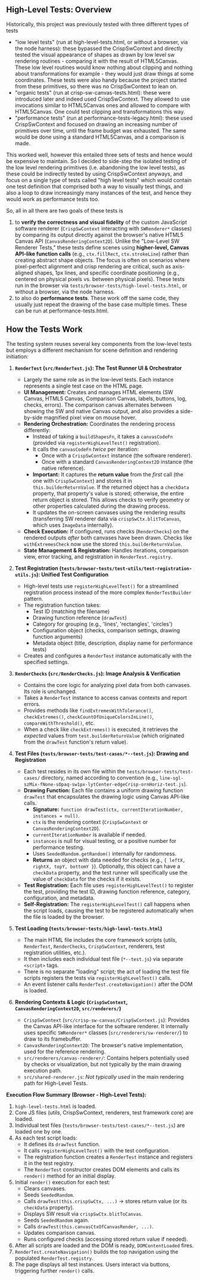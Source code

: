## High-Level Tests: Overview

Historically, this project was previously tested with three different types of tests

* "low level tests" (run at high-level-tests.html, or without a browser, via the node harness): these bypassed the CrispSwContext and directly tested the visual appearance of shapes as drawn by low level sw rendering routines - comparing it with the result of HTML5Canvas. These low level routines would know nothing about clipping and nothing about transformations for example - they would just draw things at some coordinates. These tests were also handy because the project started from these primitives, so there was no CrispSwContext to lean on.
* "organic tests" (run at crisp-sw-canvas-tests.html): these were introduced later and indeed used CrispSwContext. They allowed to use invocations similar to HTML5Canvas ones and allowed to compare with HTML5Canvas. One could test clipping and transformations this way.
* "performance tests" (run at performance-tests-legacy.html): these used CrispSwContext and focused on drawing an increasing number of primitives over time, until the frame budget was exhausted. The same would be done using a standard HTML5Canvas, and a comparison is made.

This worked well, however this entailed three sets of tests and hence would be expensive to maintain. So I decided to side-step the isolated testing of the low level rendering primitives (i.e. abandoning the low level tests), as these could be indirectly tested by using CrispSwContext anyways, and focus on a single type of tests called "high level tests" which would contain one test definition that comprised both a way to visually test things, and also a loop to draw increasingly many instances of the test, and hence they would work as performance tests too.

So, all in all there are two goals of these tests is

1. to **verify the correctness and visual fidelity** of the custom JavaScript software renderer (`CrispSwContext` interacting with `SWRenderer*` classes) by comparing its output directly against the browser's native HTML5 Canvas API (`CanvasRenderingContext2D`). Unlike the "Low-Level SW Renderer Tests," these tests define scenes using **higher-level, Canvas API-like function calls** (e.g., `ctx.fillRect`, `ctx.strokeLine`) rather than creating abstract shape objects.
   The focus is often on scenarios where pixel-perfect alignment and crisp rendering are critical, such as axis-aligned shapes, 1px lines, and specific coordinate positioning (e.g., centered on physical pixels vs. between physical pixels).
   These tests run in the browser via `tests/browser-tests/high-level-tests.html`, or without a browser, via the node harness.
2. to also do **performance tests**. These work off the same code, they usually just repeat the drawing of the base case multiple times. These can be run at performance-tests.html.



## How the Tests Work

The testing system reuses several key components from the low-level tests but employs a different mechanism for scene definition and rendering initiation:

1.  **`RenderTest` (`src/RenderTest.js`): The Test Runner UI & Orchestrator**
    *   Largely the same role as in the low-level tests. Each instance represents a single test case on the HTML page.
    *   **UI Management:** Creates and manages HTML elements (SW Canvas, HTML5 Canvas, Comparison Canvas, labels, buttons, log, checks, errors). The comparison canvas alternates between showing the SW and native Canvas output, and also provides a side-by-side magnified pixel view on mouse hover.
    *   **Rendering Orchestration:** Coordinates the rendering process differently:
        *   Instead of taking a `buildShapesFn`, it takes a `canvasCodeFn` (provided via `registerHighLevelTest()` registration).
        *   It calls the `canvasCodeFn` *twice* per iteration:
            *   Once with a `CrispSwContext` instance (the software renderer).
            *   Once with a standard `CanvasRenderingContext2D` instance (the native reference).
        *   **Important:** It captures the **return value** from the *first* call (the one with `CrispSwContext`) and stores it in `this.builderReturnValue`. If the returned object has a `checkData` property, that property's value is stored; otherwise, the entire return object is stored. This allows checks to verify geometry or other properties calculated during the drawing process.
        *   It updates the on-screen canvases using the rendering results (transferring SW renderer data via `crispSwCtx.blitToCanvas`, which uses `ImageData` internally).
    *   **Check Execution:** If configured, runs checks (`RenderChecks`) on the rendered outputs *after* both canvases have been drawn. Checks like `withExtremesCheck` now use the stored `this.builderReturnValue`.
    *   **State Management & Registration:** Handles iterations, comparison view, error tracking, and registration in `RenderTest.registry`.

2.  **Test Registration (`tests/browser-tests/test-utils/test-registration-utils.js`): Unified Test Configuration**
    *   High-level tests use `registerHighLevelTest()` for a streamlined registration process instead of the more complex `RenderTestBuilder` pattern.
    *   The registration function takes:
        *   Test ID (matching the filename)
        *   Drawing function reference (`drawTest`)
        *   Category for grouping (e.g., 'lines', 'rectangles', 'circles')
        *   Configuration object (checks, comparison settings, drawing function arguments)
        *   Metadata object (title, description, display name for performance tests)
    *   Creates and configures a `RenderTest` instance automatically with the specified settings.

3.  **`RenderChecks` (`src/RenderChecks.js`): Image Analysis & Verification**
    *   Contains the core logic for analyzing pixel data from both canvases. Its role is unchanged.
    *   Takes a `RenderTest` instance to access canvas contexts and report errors.
    *   Provides methods like `findExtremesWithTolerance()`, `checkExtremes()`, `checkCountOfUniqueColorsInLine()`, `compareWithThreshold()`, etc.
    *   When a check like `checkExtremes()` is executed, it retrieves the *expected* values from `test.builderReturnValue` (which originated from the `drawTest` function's return value).

4.  **Test Files (`tests/browser-tests/test-cases/*--test.js`): Drawing and Registration**
    *   Each test resides in its own file within the `tests/browser-tests/test-cases/` directory, named according to convention (e.g., `line-sgl-szMix-fNone-sOpaq-sw1px-lytCenter-edgeCrisp-ornHoriz-test.js`).
    *   **Drawing Function:** Each file contains a uniform drawing function `drawTest` that encapsulates the drawing logic using Canvas API-like calls.
        *   **Signature:** `function drawTest(ctx, currentIterationNumber, instances = null)`.
        *   `ctx` is the rendering context (`CrispSwContext` or `CanvasRenderingContext2D`).
        *   `currentIterationNumber` is available if needed.
        *   `instances` is null for visual testing, or a positive number for performance testing.
        *   Uses `SeededRandom.getRandom()` internally for randomness.
        *   **Returns** an object with data needed for checks (e.g., `{ leftX, rightX, topY, bottomY }`). Optionally, this object can have a `checkData` property, and the test runner will specifically use the value of `checkData` for the checks if it exists.
    *   **Test Registration:** Each file uses `registerHighLevelTest()` to register the test, providing the test ID, drawing function reference, category, configuration, and metadata.
    *   **Self-Registration:** The `registerHighLevelTest()` call happens when the script loads, causing the test to be registered automatically when the file is loaded by the browser.

5.  **Test Loading (`tests/browser-tests/high-level-tests.html`)**
    *   The main HTML file includes the core framework scripts (utils, `RenderTest`, `RenderChecks`, `CrispSwContext`, renderers, test registration utilities, etc.).
    *   It then includes each individual test file (`*--test.js`) via separate `<script>` tags.
    *   There is no separate "loading" script; the act of loading the test file scripts registers the tests via `registerHighLevelTest()` calls.
    *   An event listener calls `RenderTest.createNavigation()` after the DOM is loaded.

6.  **Rendering Contexts & Logic (`CrispSwContext`, `CanvasRenderingContext2D`, `src/renderers/`)**
    *   `CrispSwContext` (`src/crisp-sw-canvas/CrispSwContext.js`): Provides the Canvas API-like interface for the software renderer. It internally uses specific `SWRenderer*` classes (`src/renderers/sw-renderer/`) to draw to its framebuffer.
    *   `CanvasRenderingContext2D`: The browser's native implementation, used for the reference rendering.
    *   `src/renderers/canvas-renderer/`: Contains helpers potentially used by checks or visualization, but not typically by the main drawing execution path.
    *   `src/shared-renderer.js`: *Not typically used* in the main rendering path for High-Level Tests.

**Execution Flow Summary (Browser - High-Level Tests):**

1.  `high-level-tests.html` is loaded.
2.  Core JS files (utils, CrispSwContext, renderers, test framework core) are loaded.
3.  Individual test files (`tests/browser-tests/test-cases/*--test.js`) are loaded one by one.
4.  As each test script loads:
    *   It defines its `drawTest` function.
    *   It calls `registerHighLevelTest()` with the test configuration.
    *   The registration function creates a `RenderTest` instance and registers it in the test registry.
    *   The `RenderTest` constructor creates DOM elements and calls its `render()` method for an initial display.
5.  Initial `render()` execution for each test:
    *   Clears canvases.
    *   Seeds `SeededRandom`.
    *   Calls `drawTest(this.crispSwCtx, ...)` -> stores return value (or its `checkData` property).
    *   Displays SW result via `crispSwCtx.blitToCanvas`.
    *   Seeds `SeededRandom` again.
    *   Calls `drawTest(this.canvasCtxOfCanvasRender, ...)`.
    *   Updates comparison canvas.
    *   Runs configured checks (accessing stored return value if needed).
6.  After all scripts are loaded and the DOM is ready, `DOMContentLoaded` fires.
7.  `RenderTest.createNavigation()` builds the top navigation using the populated `RenderTest.registry`.
8.  The page displays all test instances. Users interact via buttons, triggering further `render()` calls.